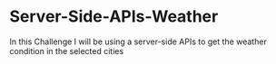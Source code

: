 # Server-Side-APIs-Weather
In this Challenge I will be using a server-side APIs to get the weather condition in the selected cities
